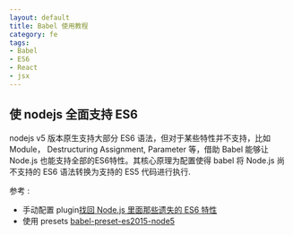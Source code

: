```yaml
---
layout: default
title: Babel 使用教程
category: fe
tags: 
- Babel
- ES6
- React 
- jsx
---
```


## 使 nodejs 全面支持 ES6
nodejs v5 版本原生支持大部分 ES6 语法，但对于某些特性并不支持，比如 Module， Destructuring Assignment, Parameter 等，借助 Babel 能够让 Node.js 也能支持全部的ES6特性。其核心原理为配置使得 babel 将 Node.js 尚不支持的 ES6 语法转换为支持的 ES5 代码进行执行.


参考 :
+ 手动配置 plugin[找回 Node.js 里面那些遗失的 ES6 特性](http://taobaofed.org/blog/2016/01/07/find-back-the-lost-es6-features-in-nodejs/) 
+ 使用 presets [babel-preset-es2015-node5](https://github.com/alekseykulikov/babel-preset-es2015-node5) 
